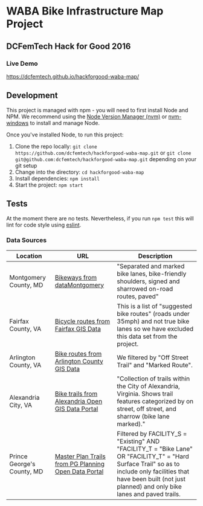 # WABA Bike Infrastructure Map Project
## DCFemTech Hack for Good 2016

### Live Demo
https://dcfemtech.github.io/hackforgood-waba-map/

## Development

This project is managed with npm - you will need to first install Node and NPM. We recommend using the [Node Version Manager (nvm)](https://github.com/creationix/nvm) or [nvm-windows](https://github.com/coreybutler/nvm-windows) to install and manage Node.

Once you've installed Node, to run this project:

1. Clone the repo locally: `git clone https://github.com/dcfemtech/hackforgood-waba-map.git` or `git clone git@github.com:dcfemtech/hackforgood-waba-map.git` depending on your git setup
2. Change into the directory: `cd hackforgood-waba-map`
3. Install dependencies: `npm install`
4. Start the project: `npm start`

## Tests

At the moment there are no tests. Nevertheless, if you run `npm test` this will lint for code style using [eslint](http://eslint.org/).

### Data Sources

| Location | URL | Description |
|----------|-----|-------------|
| Montgomery County, MD | [Bikeways from dataMontgomery](https://data.montgomerycountymd.gov/Transportation/Bikeways/icc2-ppee) | "Separated and marked bike lanes, bike-friendly shoulders, signed and sharrowed on-road routes, paved" |
| Fairfax County, VA | [Bicycle routes from Fairfax GIS Data](http://data.fairfaxcountygis.opendata.arcgis.com/datasets/0dacd6f1e697469a81d6f7292a78d30e_16?geometry=-77.32%2C38.826%2C-77.24%2C38.846) | This is a list of "suggested bike routes" (roads under 35mph) and not true bike lanes so we have excluded this data set from the project. |
| Arlington County, VA | [Bike routes from Arlington County GIS Data](http://gisdata.arlgis.opendata.arcgis.com/datasets/af497e2747104622ac74f4457b3fb73f_4?geometry=-77.295%2C38.81%2C-76.87%2C38.89) | We filtered by "Off Street Trail" and "Marked Route". |
| Alexandria City, VA | [Bike trails from Alexandria Open GIS Data Portal](http://data.alexgis.opendata.arcgis.com/datasets/685dfe61f1aa477f8cbd21dceb5ba9b5_0) | "Collection of trails within the City of Alexandria, Virginia. Shows trail features categorized by on street, off street, and sharrow (bike lane marked)." |
| Prince George's County, MD | [Master Plan Trails from PG Planning Open Data Portal](http://gisdata.pgplanning.org/opendata/downloadzip.asp?FileName=/data/ShapeFile/Master_Plan_Trail_Ln.zip) | Filtered by FACILITY_S = "Existing" AND "FACILITY_T = "Bike Lane" OR "FACILITY_T" = "Hard Surface Trail" so as to include only facilities that have been built (not just planned) and only bike lanes and paved trails. |
